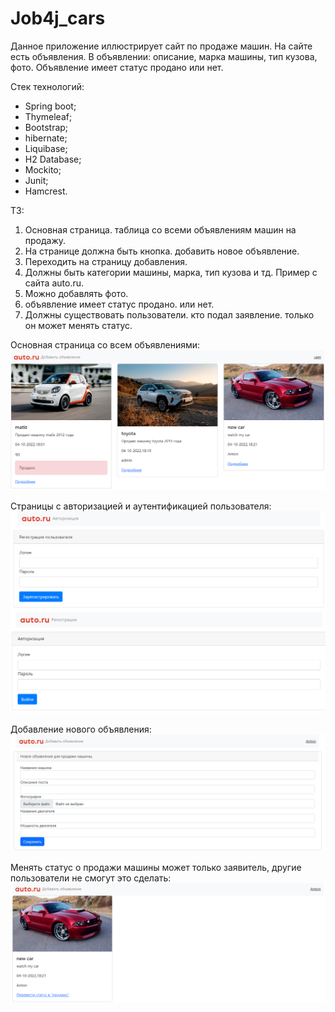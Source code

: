 # Job4j_cars

Данное приложение иллюстрирует сайт по продаже машин.
На сайте есть объявления. В объявлении: описание, марка машины, тип кузова, фото. Объявление имеет статус продано или нет.

Стек технологий: 
* Spring boot;
* Thymeleaf;
* Bootstrap;
* hibernate;
* Liquibase;
* H2 Database;
* Mockito;
* Junit;
* Hamcrest.


ТЗ:
1. Основная страница. таблица со всеми объявлениям машин на продажу.
2. На странице должна быть кнопка. добавить новое объявление.
3. Переходить на страницу добавления.
4. Должны быть категории машины, марка, тип кузова и тд. Пример с сайта auto.ru.
5. Можно добавлять фото.
6. объявление имеет статус продано. или нет.
7. Должны существовать пользователи. кто подал заявление. только он может менять статус.


Основная страница со всем объявлениями:
![](utils/general.png)

Страницы с авторизацией и аутентификацией пользователя: 
![](utils/reg.png)
![](utils/auth.png)

Добавление нового объявления:
![](utils/add.png)

Менять статус о продажи машины может только заявитель, другие пользователи не смогут это сделать:
![](utils/advert.png)